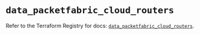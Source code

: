 # `data_packetfabric_cloud_routers`

Refer to the Terraform Registry for docs: [`data_packetfabric_cloud_routers`](https://registry.terraform.io/providers/packetfabric/packetfabric/1.9.3/docs/data-sources/cloud_routers).

